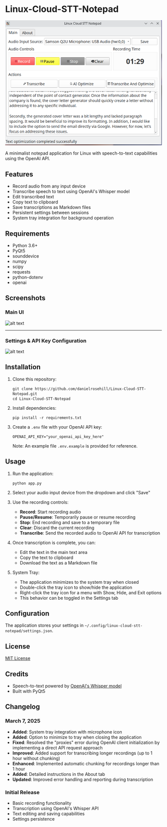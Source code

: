 # Linux-Cloud-STT-Notepad

 ![alt text](screenshots/releases/v4/2.png)

A minimalist notepad application for Linux with speech-to-text capabilities using the OpenAI API.

## Features

- Record audio from any input device
- Transcribe speech to text using OpenAI's Whisper model
- Edit transcribed text
- Copy text to clipboard
- Save transcriptions as Markdown files
- Persistent settings between sessions
- System tray integration for background operation

## Requirements

- Python 3.6+
- PyQt5
- sounddevice
- numpy
- scipy
- requests
- python-dotenv
- openai

## Screenshots

 ### Main UI

 ![alt text](screenshots/releases/v2/2.png)

 ---

 ### Settings & API Key Configuration

 ![alt text](screenshots/releases/v2/3.png)

## Installation

1. Clone this repository:
   ```
   git clone https://github.com/danielrosehill/Linux-Cloud-STT-Notepad.git
   cd Linux-Cloud-STT-Notepad
   ```

2. Install dependencies:
   ```
   pip install -r requirements.txt
   ```

3. Create a `.env` file with your OpenAI API key:
   ```
   OPENAI_API_KEY="your_openai_api_key_here"
   ```
   Note: An example file `.env.example` is provided for reference.

## Usage

1. Run the application:
   ```
   python app.py
   ```

2. Select your audio input device from the dropdown and click "Save"

3. Use the recording controls:
   - **Record**: Start recording audio
   - **Pause/Resume**: Temporarily pause or resume recording
   - **Stop**: End recording and save to a temporary file
   - **Clear**: Discard the current recording
   - **Transcribe**: Send the recorded audio to OpenAI API for transcription

4. Once transcription is complete, you can:
   - Edit the text in the main text area
   - Copy the text to clipboard
   - Download the text as a Markdown file

5. System Tray:
   - The application minimizes to the system tray when closed
   - Double-click the tray icon to show/hide the application
   - Right-click the tray icon for a menu with Show, Hide, and Exit options
   - This behavior can be toggled in the Settings tab

## Configuration

The application stores your settings in `~/.config/linux-cloud-stt-notepad/settings.json`.

## License

[MIT License](LICENSE)

## Credits

- Speech-to-text powered by [OpenAI's Whisper model](https://platform.openai.com/docs/guides/speech-to-text)
- Built with PyQt5

## Changelog

### March 7, 2025

- **Added**: System tray integration with microphone icon
- **Added**: Option to minimize to tray when closing the application
- **Fixed**: Resolved the "proxies" error during OpenAI client initialization by implementing a direct API request approach
- **Improved**: Added support for transcribing longer recordings (up to 1 hour without chunking)
- **Enhanced**: Implemented automatic chunking for recordings longer than 1 hour
- **Added**: Detailed instructions in the About tab
- **Updated**: Improved error handling and reporting during transcription

### Initial Release

- Basic recording functionality
- Transcription using OpenAI's Whisper API
- Text editing and saving capabilities
- Settings persistence
